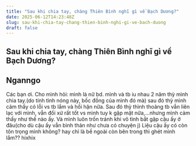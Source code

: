 ```yaml
---
title: "Sau khi chia tay, chàng Thiên Bình nghĩ gì về Bạch Dương?"
date: 2025-06-12T14:23:48Z
slug: sau-khi-chia-tay-chang-thien-binh-nghi-gi-ve-bach-duong
draft: false
---
```


## Sau khi chia tay, chàng Thiên Bình nghĩ gì về Bạch Dương?

## Nganngo

Các bạn ơi. Cho mình hỏi: mình là nữ bd. mình và tb iu nhau 2 năm thỳ mình chia tay.(do tính tình nóng nảy, bốc đồng của mình đó mà) sau đó thỳ mình cảm thấy có lỗi vs tb lắm và hối hận nữa. Sau đó thỳ thình thoảng tb vẫn liên lạc với mình, vẫn đối xử rất tốt vs mình tuy k gặp mặt nữa,...nhưng mình cảm thấy như thế nào ấy. Và mình luôn trốn tránh khi vô tình bắt gặp cậu ấy ở đâu(cho dù cậu ấy vẫn bình thản như chưa có chuyện j) Liệu cậu ấy có còn tôn trọng mình không? hay chỉ là bề ngoài còn bên trong thì ghét mình lắm?? hixhix
